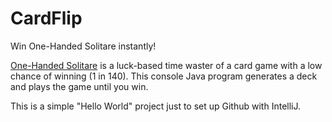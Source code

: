 # CardFlip
Win One-Handed Solitare instantly!

[One-Handed Solitare](https://en.wikipedia.org/wiki/One-Handed_Solitaire) is a luck-based time waster of a card game with a low chance of winning (1 in 140).  This console Java program generates a deck and plays the game until you win.

This is a simple "Hello World" project just to set up Github with IntelliJ.

